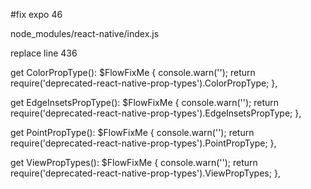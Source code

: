 #fix expo 46

node_modules/react-native/index.js

replace line 436

get ColorPropType(): $FlowFixMe {
console.warn('');
return require('deprecated-react-native-prop-types').ColorPropType;
},

get EdgeInsetsPropType(): $FlowFixMe {
console.warn('');
return require('deprecated-react-native-prop-types').EdgeInsetsPropType;
},

get PointPropType(): $FlowFixMe {
console.warn('');
return require('deprecated-react-native-prop-types').PointPropType;
},

get ViewPropTypes(): $FlowFixMe {
console.warn('');
return require('deprecated-react-native-prop-types').ViewPropTypes;
},
